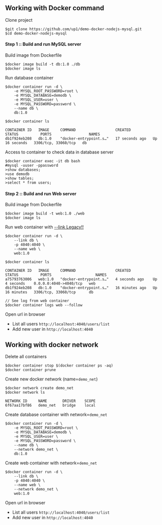 ## Working with Docker command

Clone project
```
$git clone https://github.com/up1/demo-docker-nodejs-mysql.git
$cd demo-docker-nodejs-mysql
```

#### Step 1 :: Build and run MySQL server

Build image from Dockerfile

```
$docker image build -t db:1.0 ./db
$docker image ls
```

Run database container

```
$docker container run -d \
    -e MYSQL_ROOT_PASSWORD=root \
    -e MYSQL_DATABASE=demodb \
    -e MYSQL_USER=user \
    -e MYSQL_PASSWORD=password \
    --name db \
    db:1.0

$docker container ls

CONTAINER ID   IMAGE     COMMAND                  CREATED          STATUS          PORTS                 NAMES
db1f924eb208   db:1.0    "docker-entrypoint.s…"   17 seconds ago   Up 16 seconds   3306/tcp, 33060/tcp   db
```

Access to container to check data in database server

```
$docker container exec -it db bash
#mysql -uuser -ppassword
>show databases;
>use demodb
>show tables;
>select * from users;
```

#### Step 2 :: Build and run Web server

Build image from Dockerfile

```
$docker image build -t web:1.0 ./web
$docker image ls
```

Run web container with [--link Legacy!!](https://docs.docker.com/network/links/)

```
$docker container run -d \
    --link db \
    -p 4040:4040 \
    --name web \
    web:1.0

$docker container ls

CONTAINER ID   IMAGE     COMMAND                  CREATED          STATUS          PORTS                    NAMES
a75793763006   web:1.0   "docker-entrypoint.s…"   4 seconds ago    Up 4 seconds    0.0.0.0:4040->4040/tcp   web
db1f924eb208   db:1.0    "docker-entrypoint.s…"   16 minutes ago   Up 16 minutes   3306/tcp, 33060/tcp      db

// See log from web container
$docker container logs web --follow
```

Open url in browser

- List all users `http://localhost:4040/users/list`
- Add new user in `http://localhost:4040`

## Working with docker network

Delete all containers

```
$docker container stop $(docker container ps -aq)
$docker container prune
```

Create new docker network (name=`demo_net`)

```
$docker network create demo_net
$docker network ls

NETWORK ID     NAME       DRIVER    SCOPE
6f67aa17bf86   demo_net   bridge    local
```

Create database container with network=`demo_net`

```
$docker container run -d \
    -e MYSQL_ROOT_PASSWORD=root \
    -e MYSQL_DATABASE=demodb \
    -e MYSQL_USER=user \
    -e MYSQL_PASSWORD=password \
    --name db \
    --network demo_net \
    db:1.0
```

Create web container with network=`demo_net`

```
$docker container run -d \
    --link db \
    -p 4040:4040 \
    --name web \
    --network demo_net \
    web:1.0
```

Open url in browser

- List all users `http://localhost:4040/users/list`
- Add new user in `http://localhost:4040`
